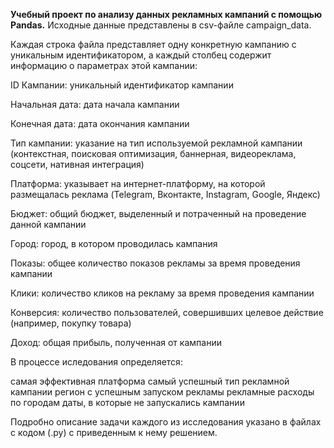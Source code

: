 **Учебный проект по анализу данных рекламных кампаний с помощью Pandas.**
Исходные данные представлены в csv-файле campaign_data.

Каждая строка файла представляет одну конкретную кампанию с уникальным идентификатором, а каждый столбец содержит информацию о параметрах этой кампании:

ID Кампании: уникальный идентификатор кампании

Начальная дата: дата начала кампании

Конечная дата: дата окончания кампании

Тип кампании: указание на тип используемой рекламной кампании (контекстная, поисковая оптимизация, баннерная, видеореклама, соцсети, нативная интеграция)

Платформа: указывает на интернет-платформу, на которой размещалась реклама (Telegram, Вконтакте, Instagram, Google, Яндекс)

Бюджет: общий бюджет, выделенный и потраченный на проведение данной кампании

Город: город, в котором проводилась кампания

Показы: общее количество показов рекламы за время проведения кампании

Клики: количество кликов на рекламу за время проведения кампании

Конверсия: количество пользователей, совершивших целевое действие (например, покупку товара)

Доход: общая прибыль, полученная от кампании


В процессе иследования определяется:

самая эффективная платформа
самый успешный тип рекламной кампании
регион с успешным запуском рекламы
рекламные расходы по городам
даты, в которые не запускались кампании

Подробно описание задачи каждого из исследования указано в файлах с кодом (.py) с приведенным к нему решением.
